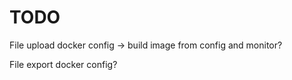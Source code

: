 # TODO

File upload docker config -> build image from config and monitor?

File export docker config?